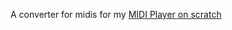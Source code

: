 A converter for midis for my [MIDI Player on scratch](https://scratch.mit.edu/projects/1144570702/)
